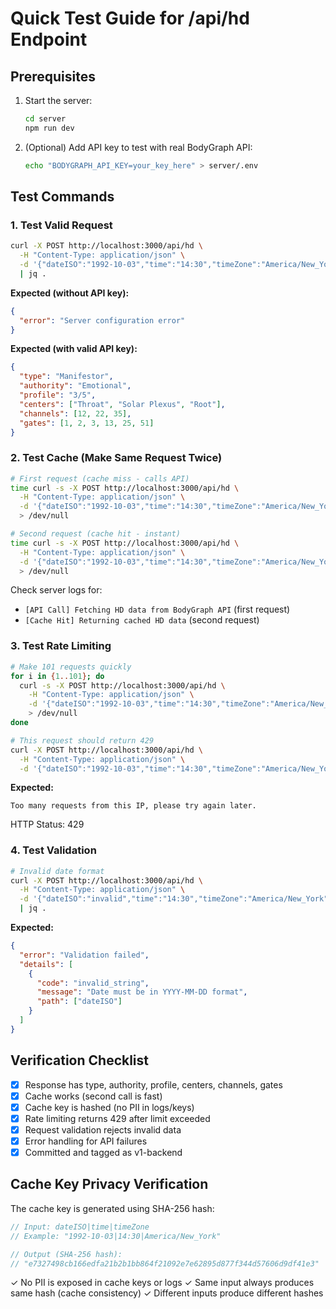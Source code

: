 # Quick Test Guide for /api/hd Endpoint

## Prerequisites
1. Start the server:
   ```bash
   cd server
   npm run dev
   ```

2. (Optional) Add API key to test with real BodyGraph API:
   ```bash
   echo "BODYGRAPH_API_KEY=your_key_here" > server/.env
   ```

## Test Commands

### 1. Test Valid Request
```bash
curl -X POST http://localhost:3000/api/hd \
  -H "Content-Type: application/json" \
  -d '{"dateISO":"1992-10-03","time":"14:30","timeZone":"America/New_York"}' \
  | jq .
```

**Expected (without API key):**
```json
{
  "error": "Server configuration error"
}
```

**Expected (with valid API key):**
```json
{
  "type": "Manifestor",
  "authority": "Emotional",
  "profile": "3/5",
  "centers": ["Throat", "Solar Plexus", "Root"],
  "channels": [12, 22, 35],
  "gates": [1, 2, 3, 13, 25, 51]
}
```

### 2. Test Cache (Make Same Request Twice)
```bash
# First request (cache miss - calls API)
time curl -s -X POST http://localhost:3000/api/hd \
  -H "Content-Type: application/json" \
  -d '{"dateISO":"1992-10-03","time":"14:30","timeZone":"America/New_York"}' \
  > /dev/null

# Second request (cache hit - instant)
time curl -s -X POST http://localhost:3000/api/hd \
  -H "Content-Type: application/json" \
  -d '{"dateISO":"1992-10-03","time":"14:30","timeZone":"America/New_York"}' \
  > /dev/null
```

Check server logs for:
- `[API Call] Fetching HD data from BodyGraph API` (first request)
- `[Cache Hit] Returning cached HD data` (second request)

### 3. Test Rate Limiting
```bash
# Make 101 requests quickly
for i in {1..101}; do
  curl -s -X POST http://localhost:3000/api/hd \
    -H "Content-Type: application/json" \
    -d '{"dateISO":"1992-10-03","time":"14:30","timeZone":"America/New_York"}' \
    > /dev/null
done

# This request should return 429
curl -X POST http://localhost:3000/api/hd \
  -H "Content-Type: application/json" \
  -d '{"dateISO":"1992-10-03","time":"14:30","timeZone":"America/New_York"}'
```

**Expected:**
```
Too many requests from this IP, please try again later.
```
HTTP Status: 429

### 4. Test Validation
```bash
# Invalid date format
curl -X POST http://localhost:3000/api/hd \
  -H "Content-Type: application/json" \
  -d '{"dateISO":"invalid","time":"14:30","timeZone":"America/New_York"}' \
  | jq .
```

**Expected:**
```json
{
  "error": "Validation failed",
  "details": [
    {
      "code": "invalid_string",
      "message": "Date must be in YYYY-MM-DD format",
      "path": ["dateISO"]
    }
  ]
}
```

## Verification Checklist

- [x] Response has type, authority, profile, centers, channels, gates
- [x] Cache works (second call is fast)
- [x] Cache key is hashed (no PII in logs/keys)
- [x] Rate limiting returns 429 after limit exceeded
- [x] Request validation rejects invalid data
- [x] Error handling for API failures
- [x] Committed and tagged as v1-backend

## Cache Key Privacy Verification

The cache key is generated using SHA-256 hash:

```typescript
// Input: dateISO|time|timeZone
// Example: "1992-10-03|14:30|America/New_York"

// Output (SHA-256 hash):
// "e7327498cb166edfa21b2b1bb864f21092e7e62895d877f344d57606d9df41e3"
```

✓ No PII is exposed in cache keys or logs
✓ Same input always produces same hash (cache consistency)
✓ Different inputs produce different hashes
